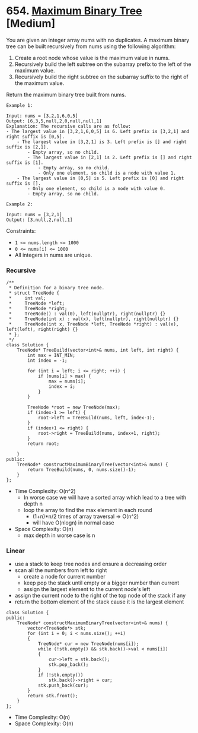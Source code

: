 # 654. [Maximum Binary Tree](https://leetcode.com/problems/maximum-binary-tree/) [Medium]

You are given an integer array nums with no duplicates. A maximum binary tree can be built recursively from nums using the following algorithm:

1. Create a root node whose value is the maximum value in nums.
2. Recursively build the left subtree on the subarray prefix to the left of the maximum value.
3. Recursively build the right subtree on the subarray suffix to the right of the maximum value.

Return the maximum binary tree built from nums.

```
Example 1:

Input: nums = [3,2,1,6,0,5]
Output: [6,3,5,null,2,0,null,null,1]
Explanation: The recursive calls are as follow:
- The largest value in [3,2,1,6,0,5] is 6. Left prefix is [3,2,1] and right suffix is [0,5].
    - The largest value in [3,2,1] is 3. Left prefix is [] and right suffix is [2,1].
        - Empty array, so no child.
        - The largest value in [2,1] is 2. Left prefix is [] and right suffix is [1].
            - Empty array, so no child.
            - Only one element, so child is a node with value 1.
    - The largest value in [0,5] is 5. Left prefix is [0] and right suffix is [].
        - Only one element, so child is a node with value 0.
        - Empty array, so no child.
```

```
Example 2:

Input: nums = [3,2,1]
Output: [3,null,2,null,1]
```

Constraints:

* `1 <= nums.length <= 1000`
* `0 <= nums[i] <= 1000`
* All integers in nums are unique.


### Recursive

```
/**
 * Definition for a binary tree node.
 * struct TreeNode {
 *     int val;
 *     TreeNode *left;
 *     TreeNode *right;
 *     TreeNode() : val(0), left(nullptr), right(nullptr) {}
 *     TreeNode(int x) : val(x), left(nullptr), right(nullptr) {}
 *     TreeNode(int x, TreeNode *left, TreeNode *right) : val(x), left(left), right(right) {}
 * };
 */
class Solution {
    TreeNode* TreeBuild(vector<int>& nums, int left, int right) {
        int max = INT_MIN;
        int index = -1;

        for (int i = left; i <= right; ++i) {
            if (nums[i] > max) {
                max = nums[i];
                index = i;
            }
        }

        TreeNode *root = new TreeNode(max);
        if (index-1 >= left) {
            root->left = TreeBuild(nums, left, index-1);
        }
        if (index+1 <= right) {
            root->right = TreeBuild(nums, index+1, right);
        }
        return root;

    }
public:
    TreeNode* constructMaximumBinaryTree(vector<int>& nums) {
        return TreeBuild(nums, 0, nums.size()-1);
    }
};
```

* Time Complexity: O(n^2)
  * In worse case we will have a sorted array which lead to a tree with depth n
  * loop the array to find the max element in each round
    * (1+n)*n/2 times of array traversal => O(n^2)
    * will have O(nlogn) in normal case
* Space Complexity: O(n)
  * max depth in worse case is n


### Linear

* use a stack to keep tree nodes and ensure a decreasing order
* scan all the numbers from left to right
  * create a node for current number
  * keep pop the stack until empty or a bigger number than current
  * assign the largest element to the current node's left
* assign the current node to the right of the top node of the stack if any
* return the bottom element of the stack cause it is the largest element


```
class Solution {
public:
    TreeNode* constructMaximumBinaryTree(vector<int>& nums) {
        vector<TreeNode*> stk;
        for (int i = 0; i < nums.size(); ++i)
        {
            TreeNode* cur = new TreeNode(nums[i]);
            while (!stk.empty() && stk.back()->val < nums[i])
            {
                cur->left = stk.back();
                stk.pop_back();
            }
            if (!stk.empty())
                stk.back()->right = cur;
            stk.push_back(cur);
        }
        return stk.front();
    }
};
```

* Time Complexity: O(n)
* Space Complexity: O(n)
